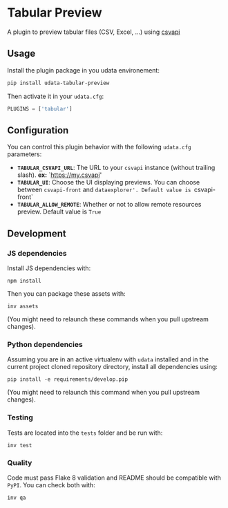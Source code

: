 # Tabular Preview

A plugin to preview tabular files (CSV, Excel, ...) using [csvapi](https://github.com/opendatateam/csvapi)

## Usage

Install the plugin package in you udata environement:

```bash
pip install udata-tabular-preview
```

Then activate it in your `udata.cfg`:

```python
PLUGINS = ['tabular']
```

## Configuration

You can control this plugin behavior with the following `udata.cfg` parameters:

- **`TABULAR_CSVAPI_URL`**: The URL to your `csvapi` instance (without trailing slash). **ex:** `https://my.csvapi'
- **`TABULAR_UI`**:  Choose the UI displaying previews. You can choose between `csvapi-front` and `dataexplorer'. Default value is `csvapi-front`
- **`TABULAR_ALLOW_REMOTE`**: Whether or not to allow remote resources preview. Default value is `True`


## Development

### JS dependencies

Install JS dependencies with:

```shell
npm install
```

Then you can package these assets with:

```shell
inv assets
```

(You might need to relaunch these commands when you pull upstream changes).

### Python dependencies

Assuming you are in an active virtualenv with `udata` installed and in the current project cloned repository directory, install all dependencies using:

```shell
pip install -e requirements/develop.pip
```

(You might need to relaunch this command when you pull upstream changes).

### Testing

Tests are located into the `tests` folder and be run with:

```shell
inv test
```

### Quality

Code must pass Flake 8 validation and README should be compatible with `PyPI`.
You can check both with:

```shell
inv qa
```
